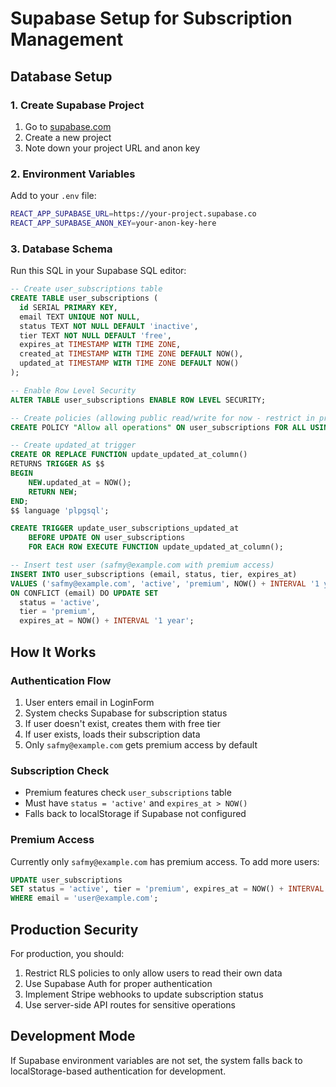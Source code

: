 # Supabase Setup for Subscription Management

## Database Setup

### 1. Create Supabase Project
1. Go to [supabase.com](https://supabase.com)
2. Create a new project
3. Note down your project URL and anon key

### 2. Environment Variables
Add to your `.env` file:
```bash
REACT_APP_SUPABASE_URL=https://your-project.supabase.co
REACT_APP_SUPABASE_ANON_KEY=your-anon-key-here
```

### 3. Database Schema
Run this SQL in your Supabase SQL editor:

```sql
-- Create user_subscriptions table
CREATE TABLE user_subscriptions (
  id SERIAL PRIMARY KEY,
  email TEXT UNIQUE NOT NULL,
  status TEXT NOT NULL DEFAULT 'inactive',
  tier TEXT NOT NULL DEFAULT 'free',
  expires_at TIMESTAMP WITH TIME ZONE,
  created_at TIMESTAMP WITH TIME ZONE DEFAULT NOW(),
  updated_at TIMESTAMP WITH TIME ZONE DEFAULT NOW()
);

-- Enable Row Level Security
ALTER TABLE user_subscriptions ENABLE ROW LEVEL SECURITY;

-- Create policies (allowing public read/write for now - restrict in production)
CREATE POLICY "Allow all operations" ON user_subscriptions FOR ALL USING (true);

-- Create updated_at trigger
CREATE OR REPLACE FUNCTION update_updated_at_column()
RETURNS TRIGGER AS $$
BEGIN
    NEW.updated_at = NOW();
    RETURN NEW;
END;
$$ language 'plpgsql';

CREATE TRIGGER update_user_subscriptions_updated_at 
    BEFORE UPDATE ON user_subscriptions 
    FOR EACH ROW EXECUTE FUNCTION update_updated_at_column();

-- Insert test user (safmy@example.com with premium access)
INSERT INTO user_subscriptions (email, status, tier, expires_at)
VALUES ('safmy@example.com', 'active', 'premium', NOW() + INTERVAL '1 year')
ON CONFLICT (email) DO UPDATE SET
  status = 'active',
  tier = 'premium',
  expires_at = NOW() + INTERVAL '1 year';
```

## How It Works

### Authentication Flow
1. User enters email in LoginForm
2. System checks Supabase for subscription status
3. If user doesn't exist, creates them with free tier
4. If user exists, loads their subscription data
5. Only `safmy@example.com` gets premium access by default

### Subscription Check
- Premium features check `user_subscriptions` table
- Must have `status = 'active'` and `expires_at > NOW()`
- Falls back to localStorage if Supabase not configured

### Premium Access
Currently only `safmy@example.com` has premium access. To add more users:

```sql
UPDATE user_subscriptions 
SET status = 'active', tier = 'premium', expires_at = NOW() + INTERVAL '1 month'
WHERE email = 'user@example.com';
```

## Production Security
For production, you should:
1. Restrict RLS policies to only allow users to read their own data
2. Use Supabase Auth for proper authentication
3. Implement Stripe webhooks to update subscription status
4. Use server-side API routes for sensitive operations

## Development Mode
If Supabase environment variables are not set, the system falls back to localStorage-based authentication for development.
